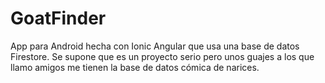 # GoatFinder

App para Android hecha con Ionic Angular que usa una base de datos Firestore.
Se supone que es un proyecto serio pero unos guajes a los que llamo amigos me tienen la base de datos cómica de narices.
